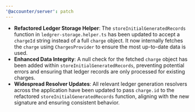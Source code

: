 ```yaml
---
'@accounter/server': patch
---
```


- **Refactored Ledger Storage Helper**: The `storeInitialGeneratedRecords` function in
  `ledgrer-storage.helper.ts` has been updated to accept a `chargeId` string instead of a full
  `charge` object. It now internally fetches the `charge` using `ChargesProvider` to ensure the most
  up-to-date data is used.
- **Enhanced Data Integrity**: A null check for the fetched `charge` object has been added within
  `storeInitialGeneratedRecords`, preventing potential errors and ensuring that ledger records are
  only processed for existing charges.
- **Widespread Resolver Updates**: All relevant ledger generation resolvers across the application
  have been updated to pass `charge.id` to the refactored `storeInitialGeneratedRecords` function,
  aligning with the new signature and ensuring consistent behavior.
